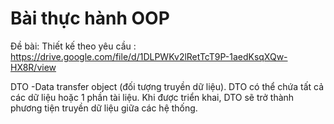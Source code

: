 # Bài thực hành OOP

Đề bài: Thiết kế theo yêu cầu : https://drive.google.com/file/d/1DLPWKv2lRetTcT9P-1aedKsqXQw-HX8R/view  


DTO -Data transfer object  (đối tượng truyền dữ liệu). DTO có thể chứa tất cả các dữ liệu hoặc 1 phần tài liệu. Khi được triển khai, DTO sẽ trở thành phương tiện 
truyền dữ liệu giữa các hệ thống. 


```php
 
```